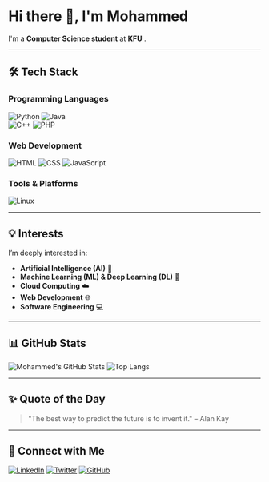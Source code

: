 # Hi there 👋, I'm Mohammed

I'm a **Computer Science student** at **KFU** .  

---

## 🛠️ Tech Stack

### Programming Languages
![Python](https://img.shields.io/badge/-Python-3776AB?logo=python&logoColor=white)
![Java](https://img.shields.io/badge/-Java-007396?logo=java&logoColor=white)  
![C++](https://img.shields.io/badge/-C++-00599C?logo=cplusplus&logoColor=white)
![PHP](https://img.shields.io/badge/-PHP-777BB4?logo=php&logoColor=white)

### Web Development
![HTML](https://img.shields.io/badge/-HTML-E34F26?logo=html5&logoColor=white)
![CSS](https://img.shields.io/badge/-CSS-1572B6?logo=css3&logoColor=white)
![JavaScript](https://img.shields.io/badge/-JavaScript-F7DF1E?logo=javascript&logoColor=black)

### Tools & Platforms
![Linux](https://img.shields.io/badge/-Linux-FCC624?logo=linux&logoColor=black)

---
## 💡 Interests
I’m deeply interested in:  

- **Artificial Intelligence (AI)** 🤖  
- **Machine Learning (ML) & Deep Learning (DL)** 🧠  
- **Cloud Computing** ☁️  
- **Web Development** 🌐  
- **Software Engineering** 💻  
---

## 📊 GitHub Stats
![Mohammed's GitHub Stats](https://github-readme-stats.vercel.app/api?username=m7m84&show_icons=true&theme=radical)
![Top Langs](https://github-readme-stats.vercel.app/api/top-langs/?username=m7m84&layout=compact&theme=radical)


---

## ✨ Quote of the Day
> "The best way to predict the future is to invent it." – Alan Kay

---

## 🔗 Connect with Me
[![LinkedIn](https://img.shields.io/badge/-LinkedIn-0077B5?logo=linkedin&logoColor=white&style=flat-square)](https://www.linkedin.com/in/YOUR-LINK-HERE)
[![Twitter](https://img.shields.io/badge/-Twitter-1DA1F2?logo=twitter&logoColor=white&style=flat-square)](https://twitter.com/YOUR-LINK-HERE)
[![GitHub](https://img.shields.io/badge/-GitHub-181717?logo=github&logoColor=white&style=flat-square)](https://github.com/m7m84)

